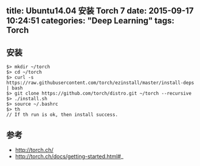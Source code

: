 title: Ubuntu14.04 安装 Torch 7
date: 2015-09-17 10:24:51
categories: "Deep Learning"
tags: Torch
---

## 安装
```
$> mkdir ~/torch
$> cd ~/torch
$> curl -s https://raw.githubusercontent.com/torch/ezinstall/master/install-deps | bash
$> git clone https://github.com/torch/distro.git ~/torch --recursive
$> ./install.sh
$> source ~/.bashrc
$> th
// If th run is ok, then install success.
```

## 参考
- http://torch.ch/
- http://torch.ch/docs/getting-started.html#_
